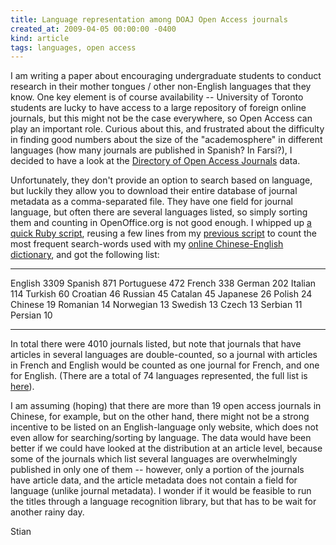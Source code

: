```yaml
---
title: Language representation among DOAJ Open Access journals
created_at: 2009-04-05 00:00:00 -0400
kind: article
tags: languages, open access
---
```


I am writing a paper about encouraging undergraduate students to conduct
research in their mother tongues / other non-English languages that they
know. One key element is of course availability -- University of Toronto
students are lucky to have access to a large repository of foreign
online journals, but this might not be the case everywhere, so Open
Access can play an important role. Curious about this, and frustrated
about the difficulty in finding good numbers about the size of the
"academosphere" in different languages (how many journals are published
in Spanish? In Farsi?), I decided to have a look at the [Directory of
Open Access Journals](http://www.doaj.org) data.

Unfortunately, they don't provide an option to search based on language,
but luckily they allow you to download their entire database of journal
metadata as a comma-separated file. They have one field for journal
language, but often there are several languages listed, so simply
sorting them and counting in OpenOffice.org is not good enough. I
whipped up [a quick Ruby script](http://ruby.nopaste.dk/p865), reusing a
few lines from my [previous
script](http://reganmian.net/blog/2009/02/23/the-english-chinese-dictionary-revisited/)
to count the most frequent search-words used with my [online
Chinese-English
dictionary](http://reganmian.net/blog/2009/02/16/release-early-release-often-english-chinese-dictionary-based-on-wikipedia/),
and got the following list:

--- ---
English      3309
Spanish      871
Portuguese   472
French       338
German       202
Italian      114
Turkish      60
Croatian     46
Russian      45
Catalan      45
Japanese     26
Polish       24
Chinese      19
Romanian     14
Norwegian    13
Swedish      13
Czech        13
Serbian      11
Persian      10
--- ---

In total there were 4010 journals listed, but note that journals that
have articles in several languages are double-counted, so a journal with
articles in French and English would be counted as one journal for
French, and one for English. (There are a total of 74 languages
represented, the full list is
[here](http://spreadsheets.google.com/pub?key=pNo-fF8ishiDei_QlgTmOfg)).

I am assuming (hoping) that there are more than 19 open access journals
in Chinese, for example, but on the other hand, there might not be a
strong incentive to be listed on an English-language only website, which
does not even allow for searching/sorting by language. The data would
have been better if we could have looked at the distribution at an
article level, because some of the journals which list several languages
are overwhelmingly published in only one of them -- however, only a
portion of the journals have article data, and the article metadata does
not contain a field for language (unlike journal metadata). I wonder if
it would be feasible to run the titles through a language recognition
library, but that has to be wait for another rainy day.

Stian
